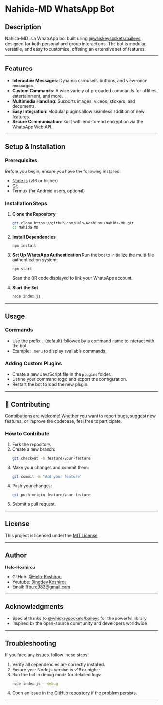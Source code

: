 # Nahida-MD WhatsApp Bot

## Description
Nahida-MD is a WhatsApp bot built using [@whiskeysockets/baileys](https://github.com/WhiskeySockets/Baileys), designed for both personal and group interactions. The bot is modular, versatile, and easy to customize, offering an extensive set of features.

---

##  Features
- **Interactive Messages**: Dynamic carousels, buttons, and view-once messages.
- **Custom Commands**: A wide variety of preloaded commands for utilities, entertainment, and more.
- **Multimedia Handling**: Supports images, videos, stickers, and documents.
- **Easy Integration**: Modular plugins allow seamless addition of new features.
- **Secure Communication**: Built with end-to-end encryption via the WhatsApp Web API.

---

## Setup & Installation

### Prerequisites
Before you begin, ensure you have the following installed:
- [Node.js](https://nodejs.org/) (v16 or higher)
- [Git](https://git-scm.com/)
- Termux (for Android users, optional)

### Installation Steps

1. **Clone the Repository**
   ```bash
   git clone https://github.com/Helo-Koshirou/Nahida-MD.git
   cd Nahida-MD
   ```

2. **Install Dependencies**
   ```bash
   npm install
   ```

3. **Set Up WhatsApp Authentication**
   Run the bot to initialize the multi-file authentication system:
   ```bash
   npm start
   ```
   Scan the QR code displayed to link your WhatsApp account.

4. **Start the Bot**
   ```bash
   node index.js
   ```

---

## Usage

### Commands
- Use the prefix `.` (default) followed by a command name to interact with the bot.
- Example: `.menu` to display available commands.

### Adding Custom Plugins
- Create a new JavaScript file in the `plugins` folder.
- Define your command logic and export the configuration.
- Restart the bot to load the new plugin.

---

## 🤝 Contributing
Contributions are welcome! Whether you want to report bugs, suggest new features, or improve the codebase, feel free to participate.

### How to Contribute
1. Fork the repository.
2. Create a new branch:
   ```bash
   git checkout -b feature/your-feature
   ```
3. Make your changes and commit them:
   ```bash
   git commit -m "Add your feature"
   ```
4. Push your changes:
   ```bash
   git push origin feature/your-feature
   ```
5. Submit a pull request.

---

## License
This project is licensed under the [MIT License](LICENSE).

---

## Author
**Helo-Koshirou**
- GitHub: [@Helo-Koshirou](https://github.com/Helo-Koshirou)
- Youtube: [Dingdev Koshirou]()
- Email: ffpure983@gmail.com

---

## Acknowledgments
- Special thanks to [@whiskeysockets/baileys](https://github.com/WhiskeySockets/Baileys) for the powerful library.
- Inspired by the open-source community and developers worldwide.

---

## Troubleshooting
If you face any issues, follow these steps:
1. Verify all dependencies are correctly installed.
2. Ensure your Node.js version is v16 or higher.
3. Run the bot in debug mode for detailed logs:
   ```bash
   node index.js --debug
   ```
4. Open an issue in the [GitHub repository](https://github.com/Helo-Koshirou/Nahida-MD/issues) if the problem persists.

---
